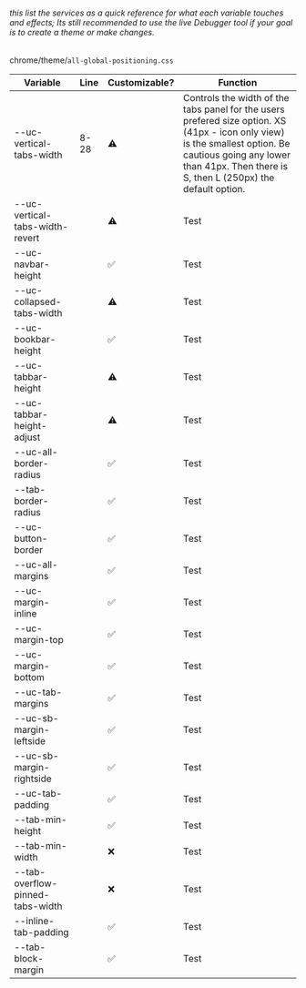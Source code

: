 ###### this list the services as a quick reference for what each variable touches and effects; Its still recommended to use the live Debugger tool if your goal is to create a theme or make changes.


chrome/theme/`all-global-positioning.css`

| Variable                         | Line | Customizable? | Function            |
|----------------------------------|------|---------------|---------------------|
| --uc-vertical-tabs-width         | 8-28 | ⚠️ | Controls the width of the tabs panel for the users prefered size option. XS (41px                                                  - icon only view) is the smallest option. Be cautious going any lower than 41px.                                                   Then there is S, then L (250px) the default option. |
| --uc-vertical-tabs-width-revert  |      | ⚠️ | Test                          |
| --uc-navbar-height               |      | ✅ | Test                          |
| --uc-collapsed-tabs-width        |      | ⚠️ | Test                          |
| --uc-bookbar-height              |      | ✅ | Test                          |
| --uc-tabbar-height               |      | ⚠️ | Test                          |
| --uc-tabbar-height-adjust        |      | ⚠️ | Test                          |
| --uc-all-border-radius           |      | ✅ | Test                          |
| --tab-border-radius              |      | ✅ | Test                          |
| --uc-button-border               |      | ✅ | Test                          |
| --uc-all-margins                 |      | ✅ | Test                          |
| --uc-margin-inline               |      | ✅ | Test                          |
| --uc-margin-top                  |      | ✅ | Test                          |
| --uc-margin-bottom               |      | ✅ | Test                          |
| --uc-tab-margins                 |      | ✅ | Test                          |
| --uc-sb-margin-leftside          |      | ✅ | Test                          |
| --uc-sb-margin-rightside         |      | ✅ | Test                          |
| --uc-tab-padding                 |      | ✅ | Test                          |
| --tab-min-height                 |      | ✅ | Test                          |
| --tab-min-width                  |      | ❌ | Test                          |
| --tab-overflow-pinned-tabs-width |      | ❌ | Test                          |
| --inline-tab-padding             |      | ✅ | Test                          |
| --tab-block-margin               |      | ✅ | Test                          |
